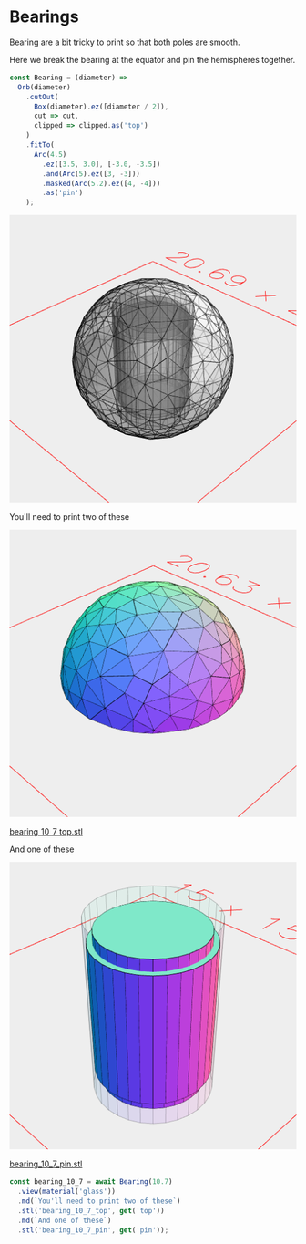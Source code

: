# Bearings

Bearing are a bit tricky to print so that both poles are smooth.

Here we break the bearing at the equator and pin the hemispheres together.

```JavaScript
const Bearing = (diameter) =>
  Orb(diameter)
    .cutOut(
      Box(diameter).ez([diameter / 2]),
      cut => cut,
      clipped => clipped.as('top')
    )
    .fitTo(
      Arc(4.5)
        .ez([3.5, 3.0], [-3.0, -3.5])
        .and(Arc(5).ez([3, -3]))
        .masked(Arc(5.2).ez([4, -4]))
        .as('pin')
    );
```

![Image](bearing.md.bearing_10_7.png)

You'll need to print two of these

![Image](bearing.md.bearing_10_7_bearing_10_7_top.png)

[bearing_10_7_top.stl](bearing.bearing_10_7_top.stl)

And one of these

![Image](bearing.md.bearing_10_7_bearing_10_7_pin.png)

[bearing_10_7_pin.stl](bearing.bearing_10_7_pin.stl)

```JavaScript
const bearing_10_7 = await Bearing(10.7)
  .view(material('glass'))
  .md(`You'll need to print two of these`)
  .stl('bearing_10_7_top', get('top'))
  .md(`And one of these`)
  .stl('bearing_10_7_pin', get('pin'));
```
